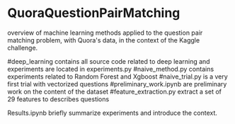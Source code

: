 # QuoraQuestionPairMatching
overview of machine learning methods applied to the question pair matching problem, with Quora's data, in the context of the Kaggle challenge. 


#deep_learning contains all source code related to deep learning and experiments are located in experiments.py
#naive_method.py contains experiments related to Random Forest and Xgboost
#naive_trial.py is a very first trial with vectorized questions
#preliminary_work.ipynb are preliminary work on the content of the dataset
#feature_extraction.py  extract a set of 29 features to describes questions

Results.ipynb briefly summarize experiments and introduce the context.
